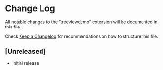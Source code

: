 # Change Log

All notable changes to the "treeviewdemo" extension will be documented in this file.

Check [Keep a Changelog](http://keepachangelog.com/) for recommendations on how to structure this file.

## [Unreleased]

- Initial release